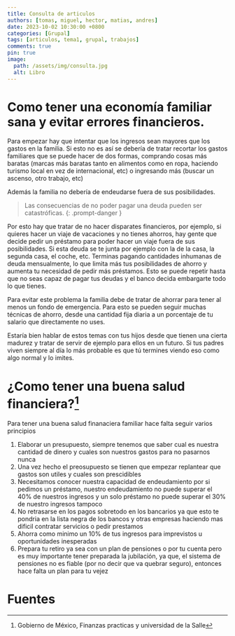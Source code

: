 ```yaml
---
title: Consulta de articulos
authors: [tomas, miguel, hector, matias, andres]
date: 2023-10-02 10:30:00 +0800
categories: [Grupal]
tags: [articulos, tema1, grupal, trabajos]
comments: true
pin: true
image:
  path: /assets/img/consulta.jpg
  alt: Libro
---
```


# Como tener una economía familiar sana y evitar errores financieros.

Para empezar hay que intentar que los ingresos sean mayores que los gastos en la familia. Si esto no es así se debería de tratar recortar los gastos familiares que se puede hacer de dos formas, comprando cosas más baratas (marcas más baratas tanto en alimentos como en ropa, haciendo turismo local en vez de internacional, etc) o ingresando más (buscar un ascenso, otro trabajo, etc)

Además la familia no debería de endeudarse fuera de sus posibilidades. 
> Las consecuencias de no poder pagar una deuda pueden ser catastróficas.
{: .prompt-danger }

Por esto hay que tratar de no hacer disparates financieros, por ejemplo, si quieres hacer un viaje de vacaciones y no tienes ahorros, hay gente que decide pedir un préstamo para poder hacer un viaje fuera de sus posibilidades. Si esta deuda se te junta por ejemplo con la de la casa, la segunda casa, el coche, etc. Terminas pagando cantidades inhumanas de deuda mensualmente, lo que limita más tus posibilidades de ahorro y aumenta tu necesidad de pedir más préstamos. Esto se puede repetir hasta que no seas capaz de pagar tus deudas y el banco decida embargarte todo lo que tienes.

Para evitar este problema la familia debe de tratar de ahorrar para tener al menos un fondo de emergencia. Para esto se pueden seguir muchas técnicas de ahorro, desde una cantidad fija diaria a un porcentaje de tu salario que directamente no uses.

Estaría bien hablar de estos temas con tus hijos desde que tienen una cierta madurez y tratar de servir de ejemplo para ellos en un futuro. Si tus padres viven siempre al día lo más probable es que tú termines viendo eso como algo normal y lo imites.

# ¿Como tener una buena salud financiera?[^footnote]

Para tener una buena salud finanaciera familiar hace falta seguir varios principios

1. Elaborar un presupuesto, siempre tenemos que saber cual es nuestra cantidad de dinero y cuales son nuestros gastos para no pasarnos nunca
2. Una vez hecho el preosupuesto se tienen que empezar replantear que gastos son utiles y cuales son prescidibles
3.  Necesitamos conocer nuestra capacidad de endeudamiento por si pedimos un préstamo, nuestro endeudamiento no puede superar el 40% de nuestros ingresos y un solo préstamo no puede superar el 30% de nuestro ingresos tampoco
4. No retrasarse en los pagos sobretodo en los bancarios ya que esto te pondria en la lista negra de los bancos y otras empresas haciendo mas dificil contratar servicios o pedir prestamos
5. Ahorra como minimo un 10% de tus ingresos para imprevistos u oportunidades inesperadas
6. Prepara tu retiro ya sea con  un plan de pensiones o por tu cuenta pero es muy importante tener preparada la jubilación, ya que, el sistema de pensiones no es fiable (por no decir que va quebrar seguro), entonces hace falta un plan para tu vejez


# Fuentes

[^footnote]: Gobierno de México, Finanzas practicas y universidad de la Salle
